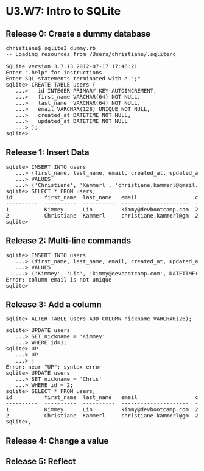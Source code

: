 # U3.W7: Intro to SQLite

## Release 0: Create a dummy database

<!-- paste your terminal output here -->
<pre>christiane$ sqlite3 dummy.rb
-- Loading resources from /Users/christiane/.sqliterc

SQLite version 3.7.13 2012-07-17 17:46:21
Enter ".help" for instructions
Enter SQL statements terminated with a ";"
sqlite> CREATE TABLE users (
   ...>   id INTEGER PRIMARY KEY AUTOINCREMENT,
   ...>   first_name VARCHAR(64) NOT NULL,
   ...>   last_name  VARCHAR(64) NOT NULL,
   ...>   email VARCHAR(128) UNIQUE NOT NULL,
   ...>   created_at DATETIME NOT NULL,
   ...>   updated_at DATETIME NOT NULL
   ...> );
sqlite></pre> 

## Release 1: Insert Data 
<!-- paste your terminal output here -->
<pre>sqlite> INSERT INTO users
   ...> (first_name, last_name, email, created_at, updated_at)
   ...> VALUES
   ...> ('Christiane', 'Kammerl', 'christiane.kammerl@gmail.com', DATETIME('now'), DATETIME('now'));
sqlite> SELECT * FROM users;
id          first_name  last_name   email                  created_at           updated_at         
----------  ----------  ----------  ---------------------  -------------------  -------------------
1           Kimmey      Lin         kimmy@devbootcamp.com  2014-04-24 19:40:20  2014-04-24 19:40:20
2           Christiane  Kammerl     christiane.kammerl@gm  2014-04-24 19:45:25  2014-04-24 19:45:25
sqlite></pre> 


## Release 2: Multi-line commands
<!-- paste your terminal output here -->
<pre>sqlite> INSERT INTO users
   ...> (first_name, last_name, email, created_at, updated_at)
   ...> VALUES
   ...> ('Kimmey', 'Lin', 'kimmy@devbootcamp.com', DATETIME('now'), DATETIME('now'));
Error: column email is not unique
sqlite></pre> 


## Release 3: Add a column
<!-- paste your terminal output here -->
<pre>sqlite> ALTER TABLE users ADD COLUMN nickname VARCHAR(26);</pre>

<pre>sqlite> UPDATE users
   ...> SET nickname = 'Kimmey'
   ...> WHERE id=1;
sqlite> UP
   ...> UP
   ...> ;
Error: near "UP": syntax error
sqlite> UPDATE users
   ...> SET nickname = 'Chris'
   ...> WHERE id = 2;
sqlite> SELECT * FROM users;
id          first_name  last_name   email                  created_at           updated_at           nickname  
----------  ----------  ----------  ---------------------  -------------------  -------------------  ----------
1           Kimmey      Lin         kimmy@devbootcamp.com  2014-04-24 19:40:20  2014-04-24 19:40:20  Kimmey    
2           Christiane  Kammerl     christiane.kammerl@gm  2014-04-24 19:45:25  2014-04-24 19:45:25  Chris     
sqlite>,</pre> 



## Release 4: Change a value
<!-- paste your terminal output here -->

## Release 5: Reflect
<!-- Add your reflection here -->
